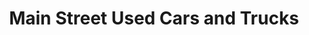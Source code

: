 ---
title: "Main Street Used Cars and Trucks"
url: /wauseon/main-street-used-cars-and-trucks/
shop: car
---
